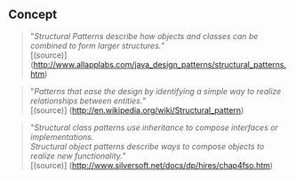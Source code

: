 ## Concept

> "*Structural Patterns describe how objects and classes can be combined to form larger structures.*"<br>[(source)]
(http://www.allapplabs.com/java_design_patterns/structural_patterns.htm)

> "*Patterns that ease the design by identifying a simple way to realize relationships between entities.*"<br>[(source)]
(http://en.wikipedia.org/wiki/Structural_pattern)

> "*Structural class patterns use inheritance to compose interfaces or implementations.<br>
Structural object patterns describe ways to compose objects to realize new functionality.*"<br>[(source)]
(http://www.silversoft.net/docs/dp/hires/chap4fso.htm)
